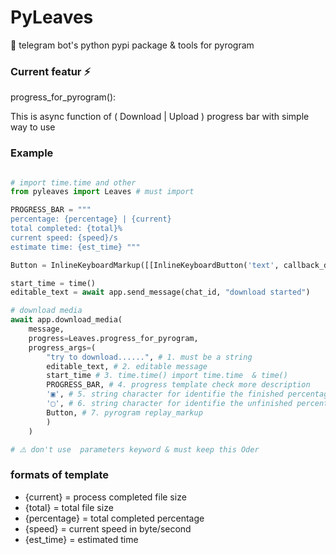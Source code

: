 # PyLeaves

🌿 telegram bot's python pypi package & tools for pyrogram

### Current featur ⚡️

progress_for_pyrogram():

This is async function of ( Download | Upload ) progress bar with simple way to use

### Example

``` python

# import time.time and other 
from pyleaves import Leaves # must import 

PROGRESS_BAR = """
percentage: {percentage} | {current}
total completed: {total}%
current speed: {speed}/s
estimate time: {est_time} """

Button = InlineKeyboardMarkup([[InlineKeyboardButton('text', callback_data="data")]])

start_time = time()
editable_text = await app.send_message(chat_id, "download started")

# download media 
await app.download_media(
    message,
    progress=Leaves.progress_for_pyrogram,
    progress_args=(
        "try to download......", # 1. must be a string 
        editable_text, # 2. editable message 
        start_time # 3. time.time() import time.time  & time()
        PROGRESS_BAR, # 4. progress template check more description 
        '▣', # 5. string character for identifie the finished percentage 
        '▢', # 6. string character for identifie the unfinished percentage
        Button, # 7. pyrogram replay_markup 
        )
    )       

# ⚠️ don't use  parameters keyword & must keep this Oder 

```


### formats of template

* {current} = process completed file size
* {total} = total file size 
* {percentage} = total completed percentage 
* {speed} = current speed in byte/second 
* {est_time} = estimated time 










